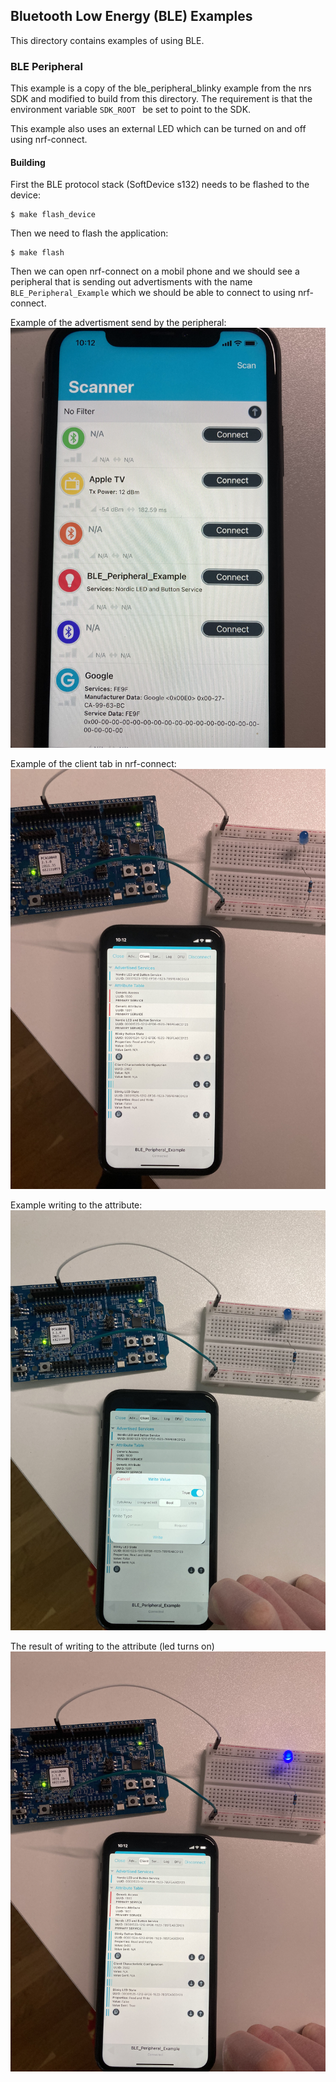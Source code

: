 ## Bluetooth Low Energy (BLE) Examples
This directory contains examples of using BLE.


### BLE Peripheral
This example is a copy of the ble_peripheral_blinky example from the nrs SDK
and modified to build from this directory. The requirement is that the
environment variable `SDK_ROOT ` be set to point to the SDK.

This example also uses an external LED which can be turned on and off using
nrf-connect.


#### Building
First the BLE protocol stack (SoftDevice s132) needs to be flashed to the device:
```console
$ make flash_device
```

Then we need to flash the application:
```console
$ make flash
```

Then we can open nrf-connect on a mobil phone and we should see a peripheral 
that is sending out advertisments with the name `BLE_Peripheral_Example` which
we should be able to connect to using nrf-connect.

Example of the advertisment send by the peripheral:
![Advertisment](./img/ble_p_adv.jpg "BLE Peripheral Example advertisment")

Example of the client tab in nrf-connect:
![Client tab](./img/ble_p_client.jpg "BLE Peripheral Example Client tab")


Example writing to the attribute:
![Attribute tab](./img/ble_p_attribute.jpg "BLE Peripheral Example Attribute tab")

The result of writing to the attribute (led turns on)
![Led on](./img/ble_p_led_on.jpg "BLE Peripheral Example Write attribute")
